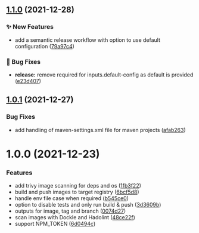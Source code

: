 ## [1.1.0](https://github.com/erzz/workflows/compare/v1.0.1...v1.1.0) (2021-12-28)


### :sparkles: New Features

* add a semantic release workflow with option to use default configuration ([79a97c4](https://github.com/erzz/workflows/commit/79a97c468e1869cb6f1f3340a723eea525726f31))


### :bug: Bug Fixes

* **release:** remove required for inputs.default-config as default is provided ([e23d407](https://github.com/erzz/workflows/commit/e23d407a85b5913991beebb35d5edc00c88db329))

## [1.0.1](https://github.com/erzz/workflows/compare/v1.0.0...v1.0.1) (2021-12-27)


### Bug Fixes

* add handling of maven-settings.xml file for maven projects ([afab263](https://github.com/erzz/workflows/commit/afab263186d09b8ea6ba80f95f69e24176c478f9))

# 1.0.0 (2021-12-23)


### Features

* add trivy image scanning for deps and os ([1fb3f22](https://github.com/erzz/workflows/commit/1fb3f2270f3ea3b693e271e6542423160b345965))
* build and push images to target registry ([6bcf5d8](https://github.com/erzz/workflows/commit/6bcf5d8744c4d46c5371f086702fdfbfc171b3ad))
* handle env file case when required ([b545ce0](https://github.com/erzz/workflows/commit/b545ce002946e1dc649d86ec9852f7af132e70cf))
* option to disable tests and only run build & push ([3d3609b](https://github.com/erzz/workflows/commit/3d3609b8e554b6a3746ecf35616f9b0e5d7f7d58))
* outputs for image, tag and branch ([0074d27](https://github.com/erzz/workflows/commit/0074d27807442783b29ed3a2f5d0f6036cd55bc7))
* scan images with Dockle and Hadolint ([48ce22f](https://github.com/erzz/workflows/commit/48ce22ffa0b4b6c84de54fb63c440cfd906f0ebd))
* support NPM_TOKEN ([6d0494c](https://github.com/erzz/workflows/commit/6d0494c0f196795f8069084b2e304d5ee452538a))

